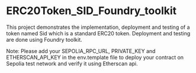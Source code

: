 # ERC20Token_SID_Foundry_toolkit

This project demonstrates the implementation, deployment and testing of a token named Sid which is a standard ERC20 token. Deployment and testing are done using Foundry toolkit.

Note: Please add your SEPOLIA_RPC_URL, PRIVATE_KEY and ETHERSCAN_API_KEY in the env.template file to deploy your contract on Sepolia test network and verify it using Etherscan api.
